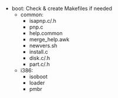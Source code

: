 - boot: Check & create Makefiles if needed
	- common:
		- isapnp.c/.h
		- pnp.c
		- help.common
		- merge_help.awk
		- newvers.sh
		- install.c
		- disk.c/.h
		- part.c/.h
	- i386: 			
		- isoboot
		- loader
		- pmbr


